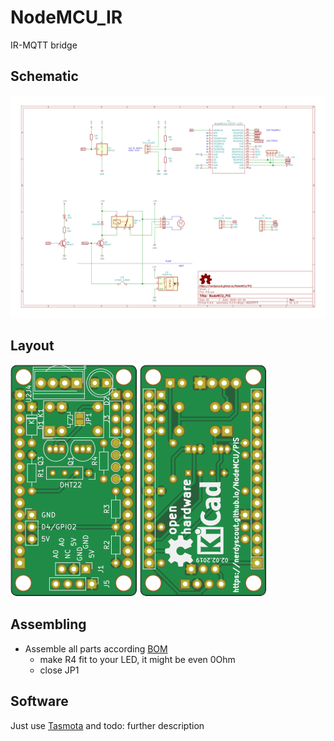 # NodeMCU_IR

IR-MQTT bridge

## Schematic
[![schematic](../PIS/docs/NodeMCU_PIS-Schematic.svg)](../PIS/docs/NodeMCU_PIS-Schematic.pdf)

## Layout
![top](../PIS/docs/img/PIS-Board_top.svg) ![bottom](../PIS/docs/img/PIS-Board_bottom.svg)

## Assembling
- Assemble all parts according [BOM](../PIS/gerbers/PIS_BOM_IR.csv)
  - make R4 fit to your LED, it might be even 0Ohm
  - close JP1

## Software
Just use [Tasmota](https://github.com/arendst/Tasmota) and 
todo: further description


